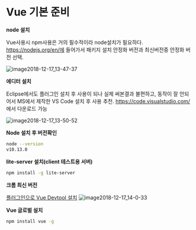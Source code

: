 # Vue 기본 준비

**node 설치**

Vue사용시 npm사용은 거의 필수적이라 node설치가 필요하다.
https://nodejs.org/en/에 들어가서 패키지 설치
안정화 버전과 최신버전중 안정화 버전 선택.

![image2018-12-17_13-47-37](https://user-images.githubusercontent.com/48464744/57665475-fe673900-7636-11e9-838e-83faf0f1bf07.png)

**에디터 설치**

Eclipse에서도 플러그인 설치 후 사용이 되나 실제 써본결과 불편하고, 동작이 잘 안되어서
MS에서 제작한 VS Code 설치 후 사용 추천.
https://code.visualstudio.com/ 에서 다운로드 가능

![image2018-12-17_13-50-52](https://user-images.githubusercontent.com/48464744/57665492-0cb55500-7637-11e9-9d55-80e614fc0937.png)

**Node 설치 후 버전확인**
~~~bash
node --version
v10.13.0
~~~
**lite-server 설치(client 테스트용 서버)**
~~~bash
npm install -g lite-server
~~~
**크롬 최신 버전**

[플러그인으로 Vue Devtool 설치](https://chrome.google.com/webstore/detail/vuejs-devtools/nhdogjmejiglipccpnnnanhbledajbpd?utm_source=chrome-ntp-icon)
![image2018-12-17_14-0-33](https://user-images.githubusercontent.com/48464744/57665507-1343cc80-7637-11e9-9243-e8cdf2b4aa35.png)

**Vue 글로벌 설치**
~~~bash
npm install vue -g
~~~

